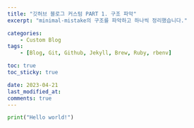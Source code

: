 ```yaml
---
title: "깃허브 블로그 커스텀 PART 1. 구조 파악"
excerpt: "minimal-mistake의 구조를 파악하고 하나씩 정리했습니다."

categories:
    - Custom Blog
tags:
    - [Blog, Git, Github, Jekyll, Brew, Ruby, rbenv]

toc: true
toc_sticky: true

date: 2023-04-21
last_modified_at: 
comments: true
---
```


```python
print("Hello world!")
```